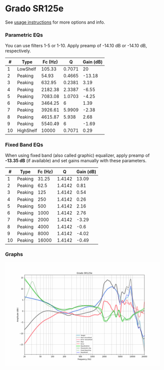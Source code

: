 # Grado SR125e
See [usage instructions](https://github.com/jaakkopasanen/AutoEq#usage) for more options and info.

### Parametric EQs
You can use filters 1-5 or 1-10. Apply preamp of -14.10 dB or -14.10 dB, respectively.

|   # | Type      |   Fc (Hz) |      Q |   Gain (dB) |
|-----|-----------|-----------|--------|-------------|
|   1 | LowShelf  |    105.33 | 0.7071 |       20    |
|   2 | Peaking   |     54.93 | 0.4665 |      -13.18 |
|   3 | Peaking   |    632.95 | 0.2381 |        3.19 |
|   4 | Peaking   |   2182.38 | 2.3387 |       -6.55 |
|   5 | Peaking   |   7083.08 | 1.0703 |       -4.25 |
|   6 | Peaking   |   3464.25 | 6      |        1.39 |
|   7 | Peaking   |   3926.61 | 5.9909 |       -2.38 |
|   8 | Peaking   |   4615.87 | 5.938  |        2.68 |
|   9 | Peaking   |   5540.49 | 6      |       -1.69 |
|  10 | HighShelf |  10000    | 0.7071 |        0.29 |

### Fixed Band EQs
When using fixed band (also called graphic) equalizer, apply preamp of **-13.35 dB** (if available) and set gains manually with these parameters.

|   # | Type    |   Fc (Hz) |      Q |   Gain (dB) |
|-----|---------|-----------|--------|-------------|
|   1 | Peaking |     31.25 | 1.4142 |       13.09 |
|   2 | Peaking |     62.5  | 1.4142 |        0.81 |
|   3 | Peaking |    125    | 1.4142 |        0.54 |
|   4 | Peaking |    250    | 1.4142 |        0.26 |
|   5 | Peaking |    500    | 1.4142 |        2.16 |
|   6 | Peaking |   1000    | 1.4142 |        2.76 |
|   7 | Peaking |   2000    | 1.4142 |       -3.29 |
|   8 | Peaking |   4000    | 1.4142 |       -0.6  |
|   9 | Peaking |   8000    | 1.4142 |       -4.02 |
|  10 | Peaking |  16000    | 1.4142 |       -0.49 |

### Graphs
![](./Grado%20SR125e.png)
